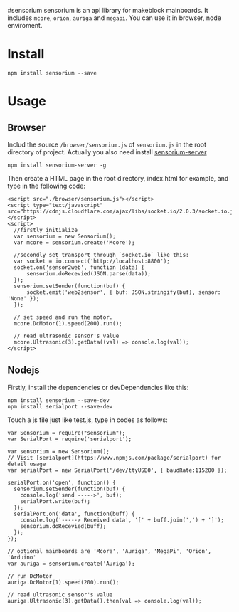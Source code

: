 #sensorium
sensorium is an api library for makeblock mainboards. It includes `mcore`, `orion`, `auriga` and  `megapi`.
You can use it in browser, node enviroment.

# Install
```
npm install sensorium --save
```

# Usage
## Browser
Includ the source `/browser/sensorium.js` of `sensorium.js` in the root directory of project.
Actually you also need install [sensorium-server](https://www.npmjs.com/package/sensorium-server)

```
npm install sensorium-server -g

```
Then create a HTML page in the root directory, index.html for example, and type in the following code:
```
<script src="./browser/sensorium.js"></script>
<script type="text/javascript" src="https://cdnjs.cloudflare.com/ajax/libs/socket.io/2.0.3/socket.io.js"></script>
<script>
  //firstly initialize
  var sensorium = new Sensorium();
  var mcore = sensorium.create('Mcore');

  //secondly set transport through `socket.io` like this:
  var socket = io.connect('http://localhost:8800');
  socket.on('sensor2web', function (data) {
      sensorium.doRecevied(JSON.parse(data));
  });
  sensorium.setSender(function(buf) {
      socket.emit('web2sensor', { buf: JSON.stringify(buf), sensor: 'None' });
  });

  // set speed and run the motor.
  mcore.DcMotor(1).speed(200).run();

  // read ultrasonic sensor's value
  mcore.Ultrasonic(3).getData((val) => console.log(val));
</script>

```
## Nodejs
Firstly, install the dependencies or devDependencies like this:
```
npm install sensorium --save-dev
npm install serialport --save-dev
```

Touch a js file just like test.js, type in codes as follows:

```
var Sensorium = require("sensorium");
var SerialPort = require('serialport');

var sensorium = new Sensorium();
// Visit [serialport](https://www.npmjs.com/package/serialport) for detail usage
var serialPort = new SerialPort('/dev/ttyUSB0', { baudRate:115200 });

serialPort.on('open', function() {
  sensorium.setSender(function(buf) {
    console.log('send ----->', buf);
    serialPort.write(buf);
  });
  serialPort.on('data', function(buff) {
    console.log('-----> Received data', '[' + buff.join(',') + ']');
    sensorium.doRecevied(buff);
  });
});

// optional mainboards are 'Mcore', 'Auriga', 'MegaPi', 'Orion', 'Arduino'
var auriga = sensorium.create('Auriga');

// run DcMotor
auriga.DcMotor(1).speed(200).run();

// read ultrasonic sensor's value
auriga.Ultrasonic(3).getData().then(val => console.log(val));
```